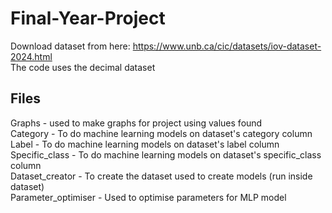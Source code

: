 # Final-Year-Project
Download dataset from here: https://www.unb.ca/cic/datasets/iov-dataset-2024.html
<br />
The code uses the decimal dataset
## Files
Graphs - used to make graphs for project using values found
<br />
Category - To do machine learning models on dataset's category column
<br />
Label - To do machine learning models on dataset's label column
<br />
Specific_class - To do machine learning models on dataset's specific_class column
<br />
Dataset_creator - To create the dataset used to create models (run inside dataset)
<br />
Parameter_optimiser - Used to optimise parameters for MLP model


